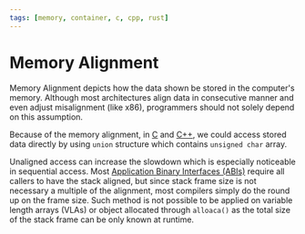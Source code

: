 ```yaml
---
tags: [memory, container, c, cpp, rust]
---
```


# Memory Alignment

Memory Alignment depicts how the data shown be stored in the computer's memory.
Although most architectures align data in consecutive manner and even adjust
misalignment (like x86), programmers should not solely depend on this
assumption.

Because of the memory alignment, in [C](202302190647.md) and
[C++](202302190651.md), we could access stored data directly by using `union`
structure which contains `unsigned char` array.

Unaligned access can increase the slowdown which is especially noticeable in
sequential access. Most [Application Binary Interfaces (ABIs)](202205311022.md)
require all callers to have the stack aligned, but since stack frame size is not
necessary a multiple of the alignment, most compilers simply do the round up on
the frame size. Such method is not possible to be applied on variable length
arrays (VLAs) or object allocated through `alloaca()` as the total size of the
stack frame can be only known at runtime.
